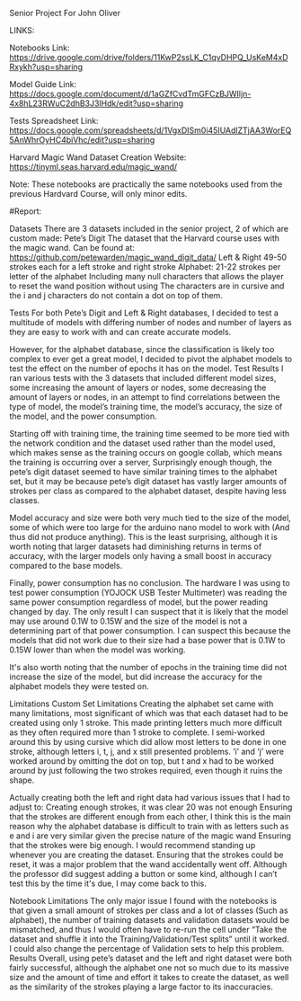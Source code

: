 Senior Project For John Oliver

LINKS:

Notebooks Link: https://drive.google.com/drive/folders/11KwP2ssLK_C1qvDHPQ_UsKeM4xDRxykh?usp=sharing

Model Guide Link: https://docs.google.com/document/d/1aGZfCvdTmGFCzBJWIljn-4x8hL23RWuC2dhB3J3lHdk/edit?usp=sharing

Tests Spreadsheet Link: https://docs.google.com/spreadsheets/d/1VgxDISm0i45IUAdlZTjAA3WorEQ5AnWhrOyHC4biVhc/edit?usp=sharing

Harvard Magic Wand Dataset Creation Website: https://tinyml.seas.harvard.edu/magic_wand/

Note: These notebooks are practically the same notebooks used from the previous Hardvard Course, will only minor edits.


#Report:

Datasets
There are 3 datasets included in the senior project, 2 of which are custom made:
Pete’s Digit
The dataset that the Harvard course uses with the magic wand. Can be found at: 
https://github.com/petewarden/magic_wand_digit_data/
Left & Right
49-50 strokes each for a left stroke and right stroke
Alphabet:
21-22 strokes per letter of the alphabet
Including many null characters that allows the player to reset the wand position without using
The characters are in cursive and the i and j characters do not contain a dot on top of them.

Tests
For both Pete’s Digit and Left & Right databases, I decided to test a multitude of models with differing number of nodes and number of layers as they are easy to work with and can create accurate models.

However, for the alphabet database, since the classification is likely too complex to ever get a great model, I decided to pivot the alphabet models to test the effect on the number of epochs it has on the model.
Test Results
I ran various tests with the 3 datasets that included different model sizes, some increasing the amount of layers or nodes, some decreasing the amount of layers or nodes, in an attempt to find correlations between the type of model, the model’s training time, the model’s accuracy, the size of the model, and the power consumption. 

Starting off with training time, the training time seemed to be more tied with the network condition and the dataset used rather than the model used, which makes sense as the training occurs on google collab, which means the training is occurring over a server, Surprisingly enough though, the pete’s digit dataset seemed to have similar training times to the alphabet set, but it may be because pete’s digit dataset has vastly larger amounts of strokes per class as compared to the alphabet dataset, despite having less classes.

Model accuracy and size were both very much tied to the size of the model, some of which were too large for the arduino nano model to work with (And thus did not produce anything). This is the least surprising, although it is worth noting that larger datasets had diminishing returns in terms of accuracy, with the larger models only having a small boost in accuracy compared to the base models.

Finally, power consumption has no conclusion. The hardware I was using to test power consumption (YOJOCK USB Tester Multimeter) was reading the same power consumption regardless of model, but the power reading changed by day. The only result I can suspect that it is likely that the model may use around 0.1W to 0.15W and the size of the model is not a determining part of that power consumption. I can suspect this because the models that did not work due to their size had a base power that is 0.1W to 0.15W lower than when the model was working.

It's also worth noting that the number of epochs in the training time did not increase the size of the model, but did increase the accuracy for the alphabet models they were tested on.

Limitations
Custom Set Limitations
Creating the alphabet set came with many limitations, most significant of which was that each dataset had to be created using only 1 stroke. This made printing letters much more difficult as they often required more than 1 stroke to complete. I semi-worked around this by using cursive which did allow most letters to be done in one stroke, although letters i, t, j, and x still presented problems. ‘i’ and ‘j’ were worked around by omitting the dot on top, but t and x had to be worked around by just following the two strokes required, even though it ruins the shape.

Actually creating both the left and right data had various issues that I had to adjust to:
Creating enough strokes, it was clear 20 was not enough
Ensuring that the strokes are different enough from each other, I think this is the main reason why the alphabet database is difficult to train with as letters such as e and i are very similar given the precise nature of the magic wand
Ensuring that the strokes were big enough. I would recommend standing up whenever you are creating the dataset.
Ensuring that the strokes could be reset, it was a major problem that the wand accidentally went off. Although the professor did suggest adding a button or some kind, although I can’t test this by the time it's due, I may come back to this.


Notebook Limitations
The only major issue I found with the notebooks is that given a small amount of strokes per class and a lot of classes (Such as alphabet), the number of training datasets and validation datasets would be mismatched, and thus I would often have to re-run the cell under “Take the dataset and shuffle it into the Training/Validation/Test splits” until it worked. I could also change the percentage of Validation sets to help this problem.
Results
Overall, using pete’s dataset and the left and right dataset were both fairly successful, although the alphabet one not so much due to its massive size and the amount of time and effort it takes to create the dataset, as well as the similarity of the strokes playing a large factor to its inaccuracies. 
